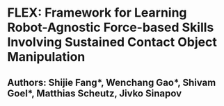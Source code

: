 # FLEX:  Framework for Learning Robot-Agnostic Force-based Skills Involving Sustained Contact Object Manipulation 

## Authors: Shijie Fang*, Wenchang Gao*, Shivam Goel*, Matthias Scheutz, Jivko Sinapov

